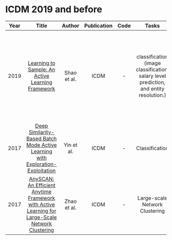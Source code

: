 # ICDM 2019 and before

| Year |                                                       Title                                                       |   Author    | Publication | Code | Tasks | Notes | Datasets| Notions |
|:----:|:-----------------------------------------------------------------------------------------------------------------:|:-----------:|:-----------:|:----:|:----:|:-----:|:-----:|:-----:|
| 2019 |                       [Learning to Sample: An Active Learning Framework](https://www.computer.org/csdl/proceedings-article/icdm/2019/460400a538/1h5XFC1YGxG)                        | Shao et al. |    ICDM     |  -   |   classification (image classification, salary level prediction, and entity resolution.)   | `Hybrid (uncertainty and diversity)`, `DNNs`,   `Meta-learning`,`None`, `Hard`   |  Cora, NCVoter, DBLP-ACM, DBLP-Scholar     |   The unavailability of large amounts of labeled samples for training meta-learning models would inevitably lead to poor performance    |
| 2017 |         [Deep Similarity-Based Batch Mode Active Learning with Exploration-Exploitation](https://www.computer.org/csdl/proceedings-article/icdm/2017/3835a575/12OmNzRHOTj)          | Yin et al.  |    ICDM     |  -   |   Classification   | `Hybrid`, `DNNs`, `Exploration`, `Tra`, `Hard`     |    MNIST   |       |
| 2017 | [AnySCAN: An Efficient Anytime Framework with Active Learning for Large-Scale Network Clustering](https://www.computer.org/csdl/proceedings-article/icdm/2017/3835a665/12OmNykTNoc) | Zhao et al. |    ICDM     |  -   |   Large-scale Network Clustering   |   `informative`, `DNNs`, `None`, `Tra`, `Hard`    |   Real-world, Synthetic    |       |
